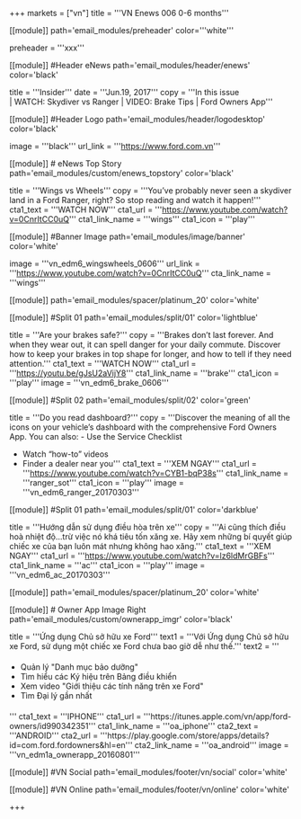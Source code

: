 +++
markets = ["vn"]
title = '''VN Enews 006 0-6 months'''


[[module]]
path='email_modules/preheader'
color='''white'''

preheader = '''xxx'''

[[module]] #Header eNews
path='email_modules/header/enews'
color='black'

  title = '''Insider'''
  date = '''Jun.19, 2017'''
  copy = '''In this issue<br /> | WATCH: Skydiver vs Ranger | VIDEO: Brake Tips | Ford Owners App'''

[[module]] #Header Logo
path='email_modules/header/logodesktop'
color='black'

  image = '''black'''
  url_link = '''https://www.ford.com.vn'''
 
[[module]] # eNews Top Story
path='email_modules/custom/enews_topstory'
color='black'

  title = '''Wings vs Wheels'''
  copy = '''You’ve probably never seen a skydiver land in a Ford Ranger, right? So stop reading and watch it happen!'''
  cta1_text = '''WATCH NOW'''
  cta1_url = '''https://www.youtube.com/watch?v=0CnrItCC0uQ'''
  cta1_link_name = '''wings'''
  cta1_icon = '''play'''

[[module]] #Banner Image
path='email_modules/image/banner'
color='white'

  image = '''vn_edm6_wingswheels_0606'''
  url_link = '''https://www.youtube.com/watch?v=0CnrItCC0uQ'''
  cta_link_name = '''wings'''

[[module]]
path='email_modules/spacer/platinum_20'
color='white'

[[module]] #Split 01
path='email_modules/split/01'
color='lightblue'

  title = '''Are your brakes safe?'''
  copy = '''Brakes don’t last forever. And when they wear out, it can spell danger for your daily commute. Discover how to keep your brakes in top shape for longer, and how to tell if they need attention.'''
  cta1_text = '''WATCH NOW'''
  cta1_url = '''https://youtu.be/gJsU2aVijY8'''
  cta1_link_name = '''brake'''
  cta1_icon = '''play'''
  image = '''vn_edm6_brake_0606'''

[[module]] #Split 02
path='email_modules/split/02'
color='green'

  title = '''Do you read dashboard?'''
  copy = '''Discover the meaning of all the icons on your vehicle’s dashboard with the comprehensive Ford Owners App. You can also: - Use the Service Checklist
- Watch “how-to” videos
- Finder a dealer near you'''
  cta1_text = '''XEM NGAY'''
  cta1_url = '''https://www.youtube.com/watch?v=CYB1-bqP38s'''
  cta1_link_name = '''ranger_sot'''
  cta1_icon = '''play'''
  image = '''vn_edm6_ranger_20170303'''

[[module]] #Split 01
path='email_modules/split/01'
color='darkblue'

  title = '''Hướng dẫn sử dụng điều hòa trên xe'''
  copy = '''Ai cũng thích điều hoà nhiệt độ…trừ việc nó khá tiêu tốn xăng xe. Hãy xem những bí quyết giúp chiếc xe của bạn luôn mát nhưng không hao xăng.'''
  cta1_text = '''XEM NGAY'''
  cta1_url = '''https://www.youtube.com/watch?v=lz6ldMrGBFs'''
  cta1_link_name = '''ac'''
  cta1_icon = '''play'''
  image = '''vn_edm6_ac_20170303'''

[[module]]
path='email_modules/spacer/platinum_20'
color='white'

  [[module]] # Owner App Image Right
path='email_modules/custom/ownerapp_imgr'
color='black'

  title = '''Ứng dụng Chủ sở hữu xe Ford'''
  text1 = '''Với Ứng dụng Chủ sở hữu xe Ford, sử dụng một chiếc xe Ford chưa bao giờ dễ như thế.'''
  text2 = '''<ul style="margin: 20px; padding: 0;">
  <li>Quản lý "Danh mục bảo dưỡng"</li>
  <li>Tìm hiểu các Ký hiệu trên Bảng điều khiển</li>
  <li>Xem video "Giới thiệu các tính năng trên xe Ford"</li>
  <li>Tìm Đại lý gần nhất</li>
  </ul>'''
  cta1_text = '''IPHONE'''
  cta1_url = '''https://itunes.apple.com/vn/app/ford-owners/id990342351'''
  cta1_link_name = '''oa_iphone'''
  cta2_text = '''ANDROID'''
  cta2_url = '''https://play.google.com/store/apps/details?id=com.ford.fordowners&hl=en'''
  cta2_link_name = '''oa_android'''
  image = '''vn_edm1a_ownerapp_20160801'''

[[module]] #VN Social
path='email_modules/footer/vn/social'
color='white'

[[module]] #VN Online
path='email_modules/footer/vn/online'
color='white'


+++